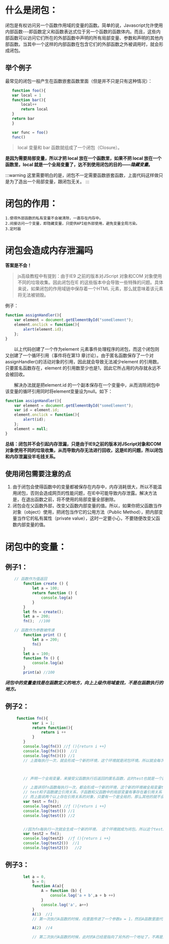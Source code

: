 # 什么是闭包：
 闭包是有权访问另一个函数作用域的变量的函数。简单的说，Javascript允许使用内部函数---即函数定义和函数表达式位于另一个函数的函数体内。而且，这些内部函数可以访问它们所在的外部函数中声明的所有局部变量、参数和声明的其他内部函数。当其中一个这样的内部函数在包含它们的外部函数之外被调用时，就会形成闭包。

 ## 举个例子
最常见的闭包一般产生在函数嵌套函数里面（但是并不只是只有这种情况）：
 ```javascript
    function foo(){
    var local = 1
    function bar(){
        local++
        return local
    }
    return bar
    }

    var func = foo()
    func()
 ```
 

>local 变量和 bar 函数就组成了一个闭包（Closure）。

**是因为需要局部变量，所以才把 local 放在一个函数里，如果不把 local 放在一个函数里，local 就是一个全局变量了，达不到使用闭包的目的——_隐藏变量_。**

:::warning
这里需要明白的是，闭包不一定需要函数嵌套函数，上面代码这样做只是为了造出一个局部变量，跟闭包无关。
:::



# 闭包的作用：
    1.使得外部函数的私有变量不会被清除，一直存在内存中。
    2.间接访问一个变量，即隐藏变量，只提供API给外部使用，避免变量全局污染。
    3.定时器



# 闭包会造成内存泄漏吗
**答案是不会！**

>js高级教程中有提到：由于IE9 之前的版本对JScript 对象和COM 对象使用不同的垃圾收集。因此闭包在IE 的这些版本中会导致一些特殊的问题。具体来说，如果闭包的作用域链中保存着一个HTML 元素，那么就意味着该元素将无法被销毁。

例子：
```javascript
function assignHandler(){
    var element = document.getElementById("someElement");
    element.onclick = function(){
        alert(element.id);
    };
}
```
&emsp;&emsp;以上代码创建了一个作为element 元素事件处理程序的闭包，而这个闭包则又创建了一个循环引用（事件将在第13 章讨论）。由于匿名函数保存了一个对assignHandler()的活动对象的引用，因此就会导致无法减少element 的引用数。只要匿名函数存在，element 的引用数至少也是1，因此它所占用的内存就永远不会被回收。

&emsp;&emsp;解决办法就是把element.id 的一个副本保存在一个变量中，从而消除闭包中该变量的循环引用同时将element变量设为null。如下：
```javascript
function assignHandler(){
    var element = document.getElementById("someElement");
    var id = element.id;
    element.onclick = function(){
        alert(id);
    };
    element = null;
}
```
**总结：闭包并不会引起内存泄漏，只是由于IE9之前的版本对JScript对象和COM对象使用不同的垃圾收集，从而导致内存无法进行回收，这是IE的问题，所以闭包和内存泄漏没半毛钱关系。**

## 使用闭包需要注意的点
1. 由于闭包会使得函数中的变量都被保存在内存中，内存消耗很大，所以不能滥用闭包，否则会造成网页的性能问题，在IE中可能导致内存泄露。解决方法是，在退出函数之前，将不使用的局部变量全部删除。
2. 闭包会在父函数外部，改变父函数内部变量的值。所以，如果你把父函数当作对象（object）使用，把闭包当作它的公用方法（Public Method），把内部变量当作它的私有属性（private value），这时一定要小心，不要随便改变父函数内部变量的值。

# 闭包中的变量：
## 例子1：

```javascript
    // 函数作为值返回
        function create () {
            let a = 100;
            return function () {
                console.log(a)
            }
        }
        let fn = create();
        let a = 200;
        fn();  //100

    // 函数作为参数被传递
        function print () {
            let a = 200;
            fn()
        }
        let a = 100;
        function fn () {
            console.log(a)
        }
        print(a) //100
```


_**闭包中的变量查找是在函数定义的地方，向上上级作用域查找，不是在函数执行的地方。**_
    

 ## 例子2：

```javascript
     function fn(){
            var i = 1;
            return function(){
                return i ++
            }
        }
        console.log(fn()) //ƒ (){return i ++}
        console.log(fn()())  //1
        console.log(fn()()) //1
        // 上面每执行一次，就会形成一个新的环境，这个环境就是闭包环境。所以就会每次都会输出=>  1



        // 声明一个全局变量，来接受父函数执行后返回的匿名函数，此时test也就是一个函数了。

        // 上面讲将fn函数每执行一次，都会形成一个新的环境，这个新的环境被全局变量test保存下来，
        // test和子函数建立引用关系，子函数和父函数中的局部变量有事存在着引用关系
        // 而上面说两个以上存在引用关系的对象，只要有一个是全局的，那么其他的就不会被回收。
        var test = fn();
        console.log(test) //ƒ (){return i ++}
        console.log(test()) //1
        console.log(test()) //2


        //因为fn每执行一次就会生成一个新的环境， 这个环境就成为闭包。所以这个test2对上面的那个test没有任何影响。
        var test2 = fn();
        console.log(test2)  //ƒ (){return i ++}
        console.log(test2())  //1
        console.log(test2())   //2
```


## 例子3：

```javascript
        let a = 0,
            b = 0;
            function A(a){
                A = function (b) {
                    console.log('a + b',a + b ++)
                }
                console.log('a', a++)
            }
            A(1)  //1    
            // 第一次执行A函数的时候，向里面传进了一个参数a = 1，然后A函数里面代码就开始执行， 首先会将A 等于一个函数 fucntion(){...}， 然后就console.log(a)输出  ‘a’ 1

            A(2)  //4

            // 第二次执行A函数的时候，此时的A已经是指向了另外的一个地址了，不再是原来的那个A函数了，然后此时这A函数就会接受一个b=2的参数，然后执行里面的代码 'console.log("a+b",a+b++)'，这时候的a已经是等于2了，因为上次传进来的a是1，然后上次执行完之后，就a++，所以，a=2.输出4.其实主要就是上次执行完A函数之后，又将A重新赋值指向另外一个函数，其实这里的A是全局的变量，所有，执行完上次的函数A之后，那个传进来的a并不会被销毁，因为这时候，已经产生了一个闭包，就是第二个函数，这个函数里面还引用到了a，所以这时候的a的值是上一次函数执行完之后的值。

```